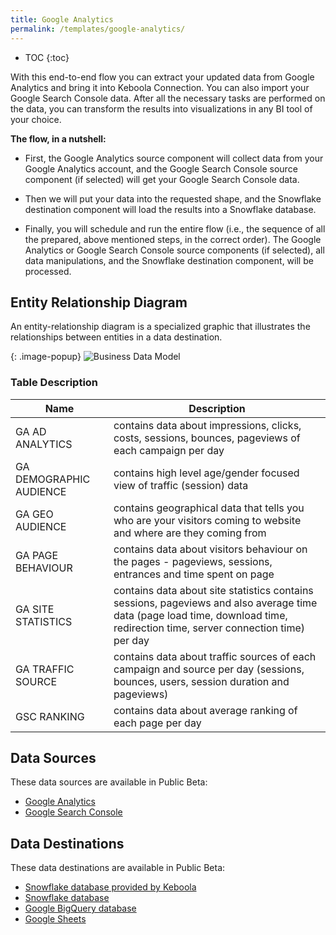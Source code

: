 ```yaml
---
title: Google Analytics
permalink: /templates/google-analytics/
---
```


* TOC
{:toc}

With this end-to-end flow you can extract your updated data from Google Analytics and bring it into Keboola Connection. 
You can also import your Google Search Console data. After all the necessary tasks are performed on the data, you can transform the results into visualizations 
in any BI tool of your choice.

**The flow, in a nutshell:**

- First, the Google Analytics source component will collect data from your Google Analytics account, and the Google Search Console source component (if selected) 
will get your Google Search Console data.

- Then we will put your data into the requested shape, and the Snowflake destination component will load the results into a Snowflake database.

- Finally, you will schedule and run the entire flow (i.e., the sequence of all the prepared, above mentioned steps, in the correct order). 
The Google Analytics or Google Search Console source components (if selected), all data manipulations, and the Snowflake destination component, will be processed.

## Entity Relationship Diagram
An entity-relationship diagram is a specialized graphic that illustrates the relationships between entities in a data destination.

{: .image-popup}
![Business Data Model](/templates/google-analytics/business-data-model.png)

### Table Description

| Name | Description |
|---|---|
| GA AD ANALYTICS | contains data about impressions, clicks, costs, sessions, bounces, pageviews of each campaign per day |
| GA DEMOGRAPHIC AUDIENCE | contains high level age/gender focused view of traffic (session) data |
| GA GEO AUDIENCE | contains geographical data that tells you who are your visitors coming to website and where are they coming from |
| GA PAGE BEHAVIOUR | contains data about visitors behaviour on the pages - pageviews, sessions, entrances and time spent on page |
| GA SITE STATISTICS | contains data about site statistics contains sessions, pageviews and also average time data (page load time, download time, redirection time, server connection time) per day |
| GA TRAFFIC SOURCE | contains data about traffic sources of each campaign and source per day (sessions, bounces, users, session duration and pageviews) |
| GSC RANKING | contains data about average ranking of each page per day |

## Data Sources
These data sources are available in Public Beta:

- [Google Analytics](https://analytics.google.com/analytics/web/)
- [Google Search Console](https://search.google.com/search-console/about)

## Data Destinations
These data destinations are available in Public Beta:

- [Snowflake database provided by Keboola](https://help.keboola.com/components/writers/database/snowflake/)
- [Snowflake database](https://www.snowflake.com/)
- [Google BigQuery database](https://cloud.google.com/bigquery/) 
- [Google Sheets](https://www.google.com/sheets/about/)
